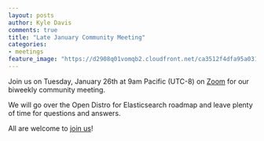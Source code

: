 ```yaml
---
layout: posts
author: Kyle Davis
comments: true
title: "Late January Community Meeting"
categories:
- meetings
feature_image: "https://d2908q01vomqb2.cloudfront.net/ca3512f4dfa95a03169c5a670a4c91a19b3077b4/2019/03/26/open_disto-elasticsearch-logo-800x400.jpg"
---
```


Join us on Tuesday, January 26th at 9am Pacific (UTC-8) on [Zoom](https://us02web.zoom.us/j/83196167387?pwd=K2h5dFBCK2JZajduU0IvNU1haVpjdz09) for our biweekly community meeting. 

We will go over the Open Distro for Elasticsearch roadmap and leave plenty of time for questions and answers.

All are welcome to [join us](https://www.meetup.com/Open-Distro-for-Elasticsearch-Meetup-Group/events/thmcwrycccbhc/)!